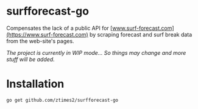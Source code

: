 # surfforecast-go

Compensates the lack of a public API for [www.surf-forecast.com](https://www.surf-forecast.com) by scraping forecast and surf break data from the web-site's pages.   

_The project is currently in WIP mode... So things may change and more stuff will be added._

# Installation

```
go get github.com/ztimes2/surfforecast-go
```
